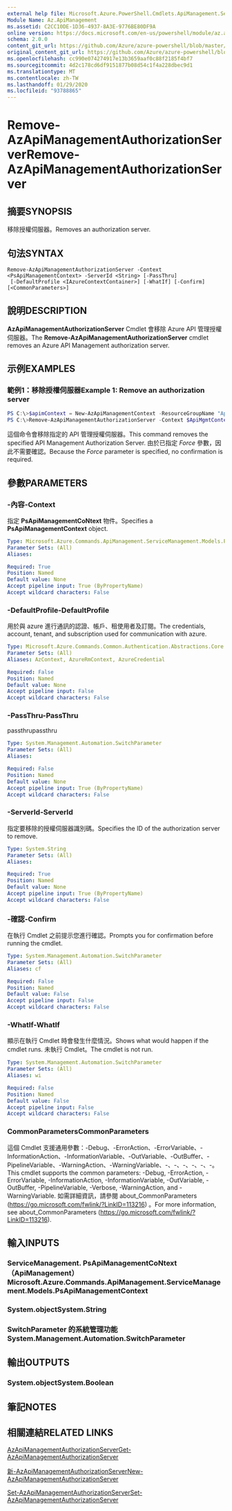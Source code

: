 ```yaml
---
external help file: Microsoft.Azure.PowerShell.Cmdlets.ApiManagement.ServiceManagement.dll-Help.xml
Module Name: Az.ApiManagement
ms.assetid: C2CC10DE-1D36-4937-8A3E-9776BE80DF9A
online version: https://docs.microsoft.com/en-us/powershell/module/az.apimanagement/remove-azapimanagementauthorizationserver
schema: 2.0.0
content_git_url: https://github.com/Azure/azure-powershell/blob/master/src/ApiManagement/ApiManagement/help/Remove-AzApiManagementAuthorizationServer.md
original_content_git_url: https://github.com/Azure/azure-powershell/blob/master/src/ApiManagement/ApiManagement/help/Remove-AzApiManagementAuthorizationServer.md
ms.openlocfilehash: cc990e074274917e13b3659aaf0c88f2185f4bf7
ms.sourcegitcommit: 4d2c178cd6df9151877b08d54c1f4a228dbec9d1
ms.translationtype: MT
ms.contentlocale: zh-TW
ms.lasthandoff: 01/29/2020
ms.locfileid: "93788865"
---
```

# <span data-ttu-id="f4e40-101">Remove-AzApiManagementAuthorizationServer</span><span class="sxs-lookup"><span data-stu-id="f4e40-101">Remove-AzApiManagementAuthorizationServer</span></span>

## <span data-ttu-id="f4e40-102">摘要</span><span class="sxs-lookup"><span data-stu-id="f4e40-102">SYNOPSIS</span></span>
<span data-ttu-id="f4e40-103">移除授權伺服器。</span><span class="sxs-lookup"><span data-stu-id="f4e40-103">Removes an authorization server.</span></span>

## <span data-ttu-id="f4e40-104">句法</span><span class="sxs-lookup"><span data-stu-id="f4e40-104">SYNTAX</span></span>

```
Remove-AzApiManagementAuthorizationServer -Context <PsApiManagementContext> -ServerId <String> [-PassThru]
 [-DefaultProfile <IAzureContextContainer>] [-WhatIf] [-Confirm] [<CommonParameters>]
```

## <span data-ttu-id="f4e40-105">說明</span><span class="sxs-lookup"><span data-stu-id="f4e40-105">DESCRIPTION</span></span>
<span data-ttu-id="f4e40-106">**AzApiManagementAuthorizationServer** Cmdlet 會移除 Azure API 管理授權伺服器。</span><span class="sxs-lookup"><span data-stu-id="f4e40-106">The **Remove-AzApiManagementAuthorizationServer** cmdlet removes an Azure API Management authorization server.</span></span>

## <span data-ttu-id="f4e40-107">示例</span><span class="sxs-lookup"><span data-stu-id="f4e40-107">EXAMPLES</span></span>

### <span data-ttu-id="f4e40-108">範例1：移除授權伺服器</span><span class="sxs-lookup"><span data-stu-id="f4e40-108">Example 1: Remove an authorization server</span></span>
```powershell
PS C:\>$apimContext = New-AzApiManagementContext -ResourceGroupName "Api-Default-WestUS" -ServiceName "contoso"
PS C:\>Remove-AzApiManagementAuthorizationServer -Context $ApiMgmtContext -ServerId "authserverid" -Force
```

<span data-ttu-id="f4e40-109">這個命令會移除指定的 API 管理授權伺服器。</span><span class="sxs-lookup"><span data-stu-id="f4e40-109">This command removes the specified API Management Authorization Server.</span></span>
<span data-ttu-id="f4e40-110">由於已指定 *Force* 參數，因此不需要確認。</span><span class="sxs-lookup"><span data-stu-id="f4e40-110">Because the *Force* parameter is specified, no confirmation is required.</span></span>

## <span data-ttu-id="f4e40-111">參數</span><span class="sxs-lookup"><span data-stu-id="f4e40-111">PARAMETERS</span></span>

### <span data-ttu-id="f4e40-112">-內容</span><span class="sxs-lookup"><span data-stu-id="f4e40-112">-Context</span></span>
<span data-ttu-id="f4e40-113">指定 **PsApiManagementCoNtext** 物件。</span><span class="sxs-lookup"><span data-stu-id="f4e40-113">Specifies a **PsApiManagementContext** object.</span></span>

```yaml
Type: Microsoft.Azure.Commands.ApiManagement.ServiceManagement.Models.PsApiManagementContext
Parameter Sets: (All)
Aliases:

Required: True
Position: Named
Default value: None
Accept pipeline input: True (ByPropertyName)
Accept wildcard characters: False
```

### <span data-ttu-id="f4e40-114">-DefaultProfile</span><span class="sxs-lookup"><span data-stu-id="f4e40-114">-DefaultProfile</span></span>
<span data-ttu-id="f4e40-115">用於與 azure 進行通訊的認證、帳戶、租使用者及訂閱。</span><span class="sxs-lookup"><span data-stu-id="f4e40-115">The credentials, account, tenant, and subscription used for communication with azure.</span></span>

```yaml
Type: Microsoft.Azure.Commands.Common.Authentication.Abstractions.Core.IAzureContextContainer
Parameter Sets: (All)
Aliases: AzContext, AzureRmContext, AzureCredential

Required: False
Position: Named
Default value: None
Accept pipeline input: False
Accept wildcard characters: False
```

### <span data-ttu-id="f4e40-116">-PassThru</span><span class="sxs-lookup"><span data-stu-id="f4e40-116">-PassThru</span></span>
<span data-ttu-id="f4e40-117">passthru</span><span class="sxs-lookup"><span data-stu-id="f4e40-117">passthru</span></span>

```yaml
Type: System.Management.Automation.SwitchParameter
Parameter Sets: (All)
Aliases:

Required: False
Position: Named
Default value: None
Accept pipeline input: True (ByPropertyName)
Accept wildcard characters: False
```

### <span data-ttu-id="f4e40-118">-ServerId</span><span class="sxs-lookup"><span data-stu-id="f4e40-118">-ServerId</span></span>
<span data-ttu-id="f4e40-119">指定要移除的授權伺服器識別碼。</span><span class="sxs-lookup"><span data-stu-id="f4e40-119">Specifies the ID of the authorization server to remove.</span></span>

```yaml
Type: System.String
Parameter Sets: (All)
Aliases:

Required: True
Position: Named
Default value: None
Accept pipeline input: True (ByPropertyName)
Accept wildcard characters: False
```

### <span data-ttu-id="f4e40-120">-確認</span><span class="sxs-lookup"><span data-stu-id="f4e40-120">-Confirm</span></span>
<span data-ttu-id="f4e40-121">在執行 Cmdlet 之前提示您進行確認。</span><span class="sxs-lookup"><span data-stu-id="f4e40-121">Prompts you for confirmation before running the cmdlet.</span></span>

```yaml
Type: System.Management.Automation.SwitchParameter
Parameter Sets: (All)
Aliases: cf

Required: False
Position: Named
Default value: False
Accept pipeline input: False
Accept wildcard characters: False
```

### <span data-ttu-id="f4e40-122">-WhatIf</span><span class="sxs-lookup"><span data-stu-id="f4e40-122">-WhatIf</span></span>
<span data-ttu-id="f4e40-123">顯示在執行 Cmdlet 時會發生什麼情況。</span><span class="sxs-lookup"><span data-stu-id="f4e40-123">Shows what would happen if the cmdlet runs.</span></span>
<span data-ttu-id="f4e40-124">未執行 Cmdlet。</span><span class="sxs-lookup"><span data-stu-id="f4e40-124">The cmdlet is not run.</span></span>

```yaml
Type: System.Management.Automation.SwitchParameter
Parameter Sets: (All)
Aliases: wi

Required: False
Position: Named
Default value: False
Accept pipeline input: False
Accept wildcard characters: False
```

### <span data-ttu-id="f4e40-125">CommonParameters</span><span class="sxs-lookup"><span data-stu-id="f4e40-125">CommonParameters</span></span>
<span data-ttu-id="f4e40-126">這個 Cmdlet 支援通用參數：-Debug、-ErrorAction、-ErrorVariable、-InformationAction、-InformationVariable、-OutVariable、-OutBuffer、-PipelineVariable、-WarningAction、-WarningVariable、-、-、-、-、-、-。</span><span class="sxs-lookup"><span data-stu-id="f4e40-126">This cmdlet supports the common parameters: -Debug, -ErrorAction, -ErrorVariable, -InformationAction, -InformationVariable, -OutVariable, -OutBuffer, -PipelineVariable, -Verbose, -WarningAction, and -WarningVariable.</span></span> <span data-ttu-id="f4e40-127">如需詳細資訊，請參閱 about_CommonParameters (https://go.microsoft.com/fwlink/?LinkID=113216) 。</span><span class="sxs-lookup"><span data-stu-id="f4e40-127">For more information, see about_CommonParameters (https://go.microsoft.com/fwlink/?LinkID=113216).</span></span>

## <span data-ttu-id="f4e40-128">輸入</span><span class="sxs-lookup"><span data-stu-id="f4e40-128">INPUTS</span></span>

### <span data-ttu-id="f4e40-129">ServiceManagement. PsApiManagementCoNtext （ApiManagement）</span><span class="sxs-lookup"><span data-stu-id="f4e40-129">Microsoft.Azure.Commands.ApiManagement.ServiceManagement.Models.PsApiManagementContext</span></span>

### <span data-ttu-id="f4e40-130">System.object</span><span class="sxs-lookup"><span data-stu-id="f4e40-130">System.String</span></span>

### <span data-ttu-id="f4e40-131">SwitchParameter 的系統管理功能</span><span class="sxs-lookup"><span data-stu-id="f4e40-131">System.Management.Automation.SwitchParameter</span></span>

## <span data-ttu-id="f4e40-132">輸出</span><span class="sxs-lookup"><span data-stu-id="f4e40-132">OUTPUTS</span></span>

### <span data-ttu-id="f4e40-133">System.object</span><span class="sxs-lookup"><span data-stu-id="f4e40-133">System.Boolean</span></span>

## <span data-ttu-id="f4e40-134">筆記</span><span class="sxs-lookup"><span data-stu-id="f4e40-134">NOTES</span></span>

## <span data-ttu-id="f4e40-135">相關連結</span><span class="sxs-lookup"><span data-stu-id="f4e40-135">RELATED LINKS</span></span>

[<span data-ttu-id="f4e40-136">AzApiManagementAuthorizationServer</span><span class="sxs-lookup"><span data-stu-id="f4e40-136">Get-AzApiManagementAuthorizationServer</span></span>](./Get-AzApiManagementAuthorizationServer.md)

[<span data-ttu-id="f4e40-137">新-AzApiManagementAuthorizationServer</span><span class="sxs-lookup"><span data-stu-id="f4e40-137">New-AzApiManagementAuthorizationServer</span></span>](./New-AzApiManagementAuthorizationServer.md)

[<span data-ttu-id="f4e40-138">Set-AzApiManagementAuthorizationServer</span><span class="sxs-lookup"><span data-stu-id="f4e40-138">Set-AzApiManagementAuthorizationServer</span></span>](./Set-AzApiManagementAuthorizationServer.md)


